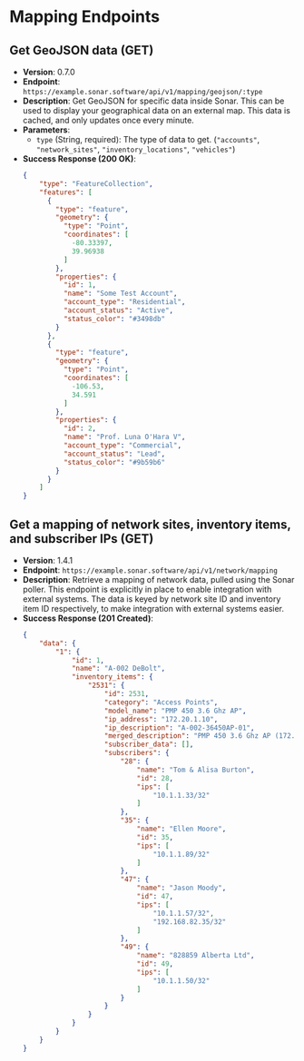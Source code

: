 # Mapping Endpoints

## Get GeoJSON data (GET)
- **Version**: 0.7.0
- **Endpoint**: `https://example.sonar.software/api/v1/mapping/geojson/:type`
- **Description**: Get GeoJSON for specific data inside Sonar. This can be used to display your geographical data on an external map. This data is cached, and only updates once every minute.
- **Parameters**:
    - `type` (String, required): The type of data to get. (`"accounts"`, `"network_sites"`, `"inventory_locations"`, `"vehicles"`)
- **Success Response (200 OK)**:
    ```json
    {
        "type": "FeatureCollection",
        "features": [
          {
            "type": "feature",
            "geometry": {
              "type": "Point",
              "coordinates": [
                -80.33397,
                39.96938
              ]
            },
            "properties": {
              "id": 1,
              "name": "Some Test Account",
              "account_type": "Residential",
              "account_status": "Active",
              "status_color": "#3498db"
            }
          },
          {
            "type": "feature",
            "geometry": {
              "type": "Point",
              "coordinates": [
                -106.53,
                34.591
              ]
            },
            "properties": {
              "id": 2,
              "name": "Prof. Luna O'Hara V",
              "account_type": "Commercial",
              "account_status": "Lead",
              "status_color": "#9b59b6"
            }
          }
        ]
    }
    ```

## Get a mapping of network sites, inventory items, and subscriber IPs (GET)
- **Version**: 1.4.1
- **Endpoint**: `https://example.sonar.software/api/v1/network/mapping`
- **Description**: Retrieve a mapping of network data, pulled using the Sonar poller. This endpoint is explicitly in place to enable integration with external systems. The data is keyed by network site ID and inventory item ID respectively, to make integration with external systems easier.
- **Success Response (201 Created)**:
    ```json
    {
        "data": {
            "1": {
                "id": 1,
                "name": "A-002 DeBolt",
                "inventory_items": {
                    "2531": {
                        "id": 2531,
                        "category": "Access Points",
                        "model_name": "PMP 450 3.6 Ghz AP",
                        "ip_address": "172.20.1.10",
                        "ip_description": "A-002-36450AP-01",
                        "merged_description": "PMP 450 3.6 Ghz AP (172.20.1.10) - A-002-36450AP-01",
                        "subscriber_data": [],
                        "subscribers": {
                            "28": {
                                "name": "Tom & Alisa Burton",
                                "id": 28,
                                "ips": [
                                    "10.1.1.33/32"
                                ]
                            },
                            "35": {
                                "name": "Ellen Moore",
                                "id": 35,
                                "ips": [
                                    "10.1.1.89/32"
                                ]
                            },
                            "47": {
                                "name": "Jason Moody",
                                "id": 47,
                                "ips": [
                                    "10.1.1.57/32",
                                    "192.168.82.35/32"
                                ]
                            },
                            "49": {
                                "name": "828859 Alberta Ltd",
                                "id": 49,
                                "ips": [
                                    "10.1.1.50/32"
                                ]
                            }
                        }
                    }
                }
            }
        }
    }
    ```
```
